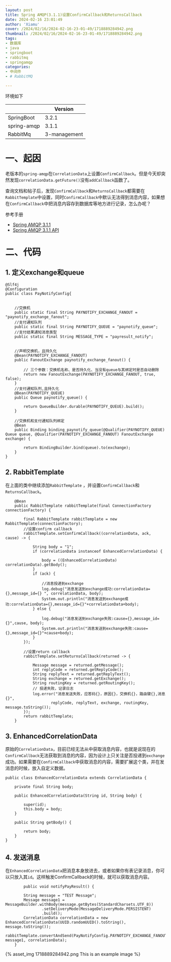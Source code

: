 ```yaml
---
layout: post
title: Spring AMQP(3.1.1)设置ConfirmCallback和ReturnsCallback
date: 2024-02-16 23:01:49
author: 'Xiamu'
cover: /2024/02/16/2024-02-16-23-01-49/1718889284942.png
thumbnail: /2024/02/16/2024-02-16-23-01-49/1718889284942.png
tags:
- 数据库
- java
- springboot
- rabbitmq
- springamqp
categories:
- 中间件
- # RabbitMQ

---
```



环境如下

|             |   Version    |
|-------------|--------------|
| SpringBoot  | 3.2.1        |
| spring-amqp | 3.1.1        |
| RabbitMq    | 3-management |

# 一、起因

老版本的`spring-amqp`在`CorrelationData`上设置`ConfirmCallback`。但是今天却突然发现`correlationData.getFuture()`没有`addCallback`函数了。

查询文档和帖子后，发现`ConfirmCallback`和`ReturnsCallback`都需要在`RabbitTemplate`中设置，同时`ConfirmCallback`中默认无法得到消息内容，如果想在`ConfirmCallback`中把消息内容存到数据库等地方进行记录，怎么办呢？

参考手册

* [Spring AMQP 3.1.1](https://docs.spring.io/spring-amqp/reference/amqp/template.html#template-confirms)
* [Spring AMQP 3.1.1 API](https://docs.spring.io/spring-amqp/docs/current/api/org/springframework/amqp/rabbit/core/RabbitTemplate.ConfirmCallback.html)

# 二、代码

## 1. 定义exchange和queue

```prism language-java
@Slf4j
@Configuration
public class PayNotifyConfig{
   

    //交换机
    public static final String PAYNOTIFY_EXCHANGE_FANOUT = "paynotify_exchange_fanout";
    //支付通知队列
    public static final String PAYNOTIFY_QUEUE = "paynotify_queue";
    //支付结果通知消息类型
    public static final String MESSAGE_TYPE = "payresult_notify";


    //声明交换机，且持久化
    @Bean(PAYNOTIFY_EXCHANGE_FANOUT)
    public FanoutExchange paynotify_exchange_fanout() {
   
        // 三个参数：交换机名称、是否持久化、当没有queue与其绑定时是否自动删除
        return new FanoutExchange(PAYNOTIFY_EXCHANGE_FANOUT, true, false);
    }
    //支付通知队列,且持久化
    @Bean(PAYNOTIFY_QUEUE)
    public Queue paynotify_queue() {
   
        return QueueBuilder.durable(PAYNOTIFY_QUEUE).build();
    }

    //交换机和支付通知队列绑定
    @Bean
    public Binding binding_paynotify_queue(@Qualifier(PAYNOTIFY_QUEUE) Queue queue, @Qualifier(PAYNOTIFY_EXCHANGE_FANOUT) FanoutExchange exchange) {
   
        return BindingBuilder.bind(queue).to(exchange);
    }
}
```

## 2. RabbitTemplate

在上面的类中继续添加`RabbitTemplate` ，并设置`ConfirmCallback`和`ReturnsCallback`。

```prism language-java
	@Bean
    public RabbitTemplate rabbitTemplate(final ConnectionFactory connectionFactory) {
   
        final RabbitTemplate rabbitTemplate = new RabbitTemplate(connectionFactory);
        //设置confirm callback
        rabbitTemplate.setConfirmCallback((correlationData, ack, cause) -> {
   
            String body = "1";
            if (correlationData instanceof EnhancedCorrelationData) {
   
                body = ((EnhancedCorrelationData) correlationData).getBody();
            }
            if (ack) {
   
                //消息投递到exchange
                log.debug("消息发送到exchange成功:correlationData={},message_id={} ", correlationData, body);
                System.out.println("消息发送到exchange成功:correlationData={},message_id={}"+correlationData+body);
            } else {
   
                log.debug("消息发送到exchange失败:cause={},message_id={}",cause, body);
                System.out.println("消息发送到exchange失败:cause={},message_id={}"+cause+body);
            }
        });
        
        //设置return callback
        rabbitTemplate.setReturnsCallback(returned -> {
   
            Message message = returned.getMessage();
            int replyCode = returned.getReplyCode();
            String replyText = returned.getReplyText();
            String exchange = returned.getExchange();
            String routingKey = returned.getRoutingKey();
            // 投递失败，记录日志
            log.error("消息发送失败，应答码{}，原因{}，交换机{}，路由键{},消息{}",
                    replyCode, replyText, exchange, routingKey, message.toString());
        });
        return rabbitTemplate;
    }
```

## 3. EnhancedCorrelationData

原始的`CorrelationData`，目前已经无法从中获取消息内容，也就是说现在的`ConfirmCallback`无法获取到消息的内容，因为设计上只关注是否投递到`exchange`成功。如果需要在`ConfirmCallback`中获取消息的内容，需要扩展这个类，并在发消息的时候，放入自定义数据。

```prism language-java
public class EnhancedCorrelationData extends CorrelationData {
   
    private final String body;

    public EnhancedCorrelationData(String id, String body) {
   
        super(id);
        this.body = body;
    }

    public String getBody() {
   
        return body;
    }
}

```

## 4. 发送消息

在`EnhancedCorrelationData`把消息本身放进去，或者如果你有表记录消息，你可以只放入其`id`。这样触发ConfirmCallback的时候，就可以获取消息内容。

```prism language-java
		public void notifyPayResult() {
   
		String message = "TEST Message";
        Message message1 = MessageBuilder.withBody(message.getBytes(StandardCharsets.UTF_8))
                .setDeliveryMode(MessageDeliveryMode.PERSISTENT)
                .build();
        CorrelationData correlationData = new EnhancedCorrelationData(UUID.randomUUID().toString(), message.toString());
        rabbitTemplate.convertAndSend(PayNotifyConfig.PAYNOTIFY_EXCHANGE_FANOUT,"", message1, correlationData);
    }
```

{% asset_img 1718889284942.png This is an example image %}
